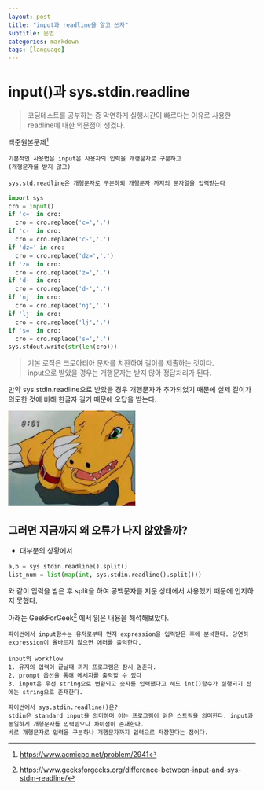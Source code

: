 ```yaml
---
layout: post
title: "input과 readline을 알고 쓰자"
subtitle: 문법
categories: markdown
tags: [language]
---
```

# input()과 sys.stdin.readline
> 코딩테스트를 공부하는 중 막연하게 실행시간이 빠르다는 이유로 사용한 readline에 대한 의문점이 생겼다.

백준원본문제[^백준문제] 
```
기본적인 사용법은 input은 사용자의 입력을 개행문자로 구분하고 
(개행문자를 받지 않고)

sys.std.readline은 개행문자로 구분하되 개행문자 까지의 문자열을 입력받는다
```

```python
import sys
cro = input()
if 'c=' in cro:
  cro = cro.replace('c=','.')
if 'c-' in cro:
  cro = cro.replace('c-','.')
if 'dz=' in cro:
  cro = cro.replace('dz=','.')
if 'z=' in cro:
  cro = cro.replace('z=','.')
if 'd-' in cro:
  cro = cro.replace('d-','.')
if 'nj' in cro:
  cro = cro.replace('nj','.')
if 'lj' in cro:
  cro = cro.replace('lj','.')
if 's=' in cro:
  cro = cro.replace('s=','.')
sys.stdout.write(str(len(cro)))
```
> 기본 로직은 크로아티아 문자를 치환하여 길이를 제출하는 것이다.  
input으로 받았을 경우는 개행문자는 받지 않아 정답처리가 된다.

만약 sys.stdin.readline으로 받았을 경우 개행문자가 추가되었기 때문에 실제 길이가 의도한 것에 비해 한글자 길기 때문에 오답을 받는다.

![agmon](/assets/img/agmon.jpg)

## 그러면 지금까지 왜 오류가 나지 않았을까?

- 대부분의 상황에서 
```python
a,b = sys.stdin.readline().split()
list_num = list(map(int, sys.stdin.readline().split()))
```
와 같이 입력을 받은 후 split을 하여 공백문자를 지운 상태에서 사용했기 때문에 인지하지 못했다.

아래는 GeekForGeek[^geeks] 에서 읽은 내용을 해석해보았다.

```
파이썬에서 input함수는 유저로부터 먼저 expression을 입력받은 후에 분석한다. 당연히 expression이 올바르지 않으면 에러를 출력한다.

input의 workflow
1. 유저의 입력이 끝날때 까지 프로그램은 잠시 멈춘다.
2. prompt 옵션을 통해 메세지를 출력할 수 있다
3. input은 우선 string으로 변환되고 숫자를 입력했다고 해도 int()함수가 실행되기 전에는 string으로 존재한다.
```
```
파이썬에서 sys.stdin.readline()은?
stdin은 standard input을 의미하며 이는 프로그램이 읽은 스트림을 의미한다. input과 동일하게 개행문자를 입력받으나 차이점이 존재한다.
바로 개행문자로 입력을 구분하나 개행문자까지 입력으로 저장한다는 점이다.
```
[^백준문제]: https://www.acmicpc.net/problem/2941
[^geeks]: https://www.geeksforgeeks.org/difference-between-input-and-sys-stdin-readline/